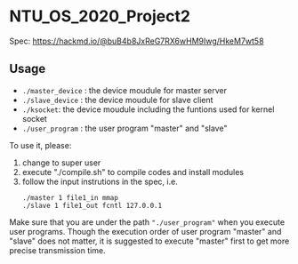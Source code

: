 # NTU_OS_2020_Project2
Spec: https://hackmd.io/@buB4b8JxReG7RX6wHM9Iwg/HkeM7wt58

## Usage

+ ```./master_device``` : the device moudule for master server
+ ```./slave_device```  : the device moudule for slave client
+ ```./ksocket```: the device moudule including the funtions used for kernel socket
+ ```./user_program``` : the user program "master" and "slave"

To use it, please:

1. change to super user
2. execute "./compile.sh" to compile codes and install modules
3. follow the input instrutions in the spec, i.e.
   ```
   ./master 1 file1_in mmap
   ./slave 1 file1_out fcntl 127.0.0.1
   ```

Make sure that you are under the path ```"./user_program"``` when you execute user programs. Though the execution order of user program "master" and "slave" does not matter, it is suggested to execute "master" first to get more precise transmission time.